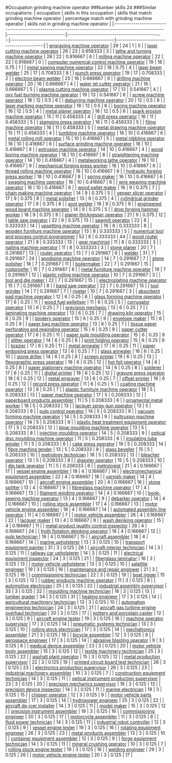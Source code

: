 #Occupation grinding machine operator
##Number skills 24
###Similar occupations:
| occupation                                                                                            |   skills in this occupation |   skills that match grinding machine operator |   percentage match with grinding machine operator |   skills not in grinding machine operator |
|:------------------------------------------------------------------------------------------------------|----------------------------:|----------------------------------------------:|--------------------------------------------------:|------------------------------------------:|
| [engraving machine operator](engraving_machine_operator.md)                                           |                          29 |                                            24 |                                          1        |                                         5 |
| [laser cutting machine operator](laser_cutting_machine_operator.md)                                   |                          26 |                                            23 |                                          0.958333 |                                         3 |
| [lathe and turning machine operator](lathe_and_turning_machine_operator.md)                           |                          28 |                                            22 |                                          0.916667 |                                         6 |
| [milling machine operator](milling_machine_operator.md)                                               |                          22 |                                            22 |                                          0.916667 |                                         0 |
| [computer numerical control machine operator](computer_numerical_control_machine_operator.md)         |                          19 |                                            18 |                                          0.75     |                                         1 |
| [metal sawing machine operator](metal_sawing_machine_operator.md)                                     |                          22 |                                            18 |                                          0.75     |                                         4 |
| [laser beam welder](laser_beam_welder.md)                                                             |                          25 |                                            17 |                                          0.708333 |                                         8 |
| [punch press operator](punch_press_operator.md)                                                       |                          19 |                                            17 |                                          0.708333 |                                         2 |
| [electron beam welder](electron_beam_welder.md)                                                       |                          25 |                                            16 |                                          0.666667 |                                         9 |
| [drilling machine operator](drilling_machine_operator.md)                                             |                          20 |                                            16 |                                          0.666667 |                                         4 |
| [water jet cutter operator](water_jet_cutter_operator.md)                                             |                          21 |                                            16 |                                          0.666667 |                                         5 |
| [plasma cutting machine operator](plasma_cutting_machine_operator.md)                                 |                          17 |                                            13 |                                          0.541667 |                                         4 |
| [oxy fuel burning machine operator](oxy_fuel_burning_machine_operator.md)                             |                          19 |                                            13 |                                          0.541667 |                                         6 |
| [screw machine operator](screw_machine_operator.md)                                                   |                          18 |                                            12 |                                          0.5      |                                         6 |
| [deburring machine operator](deburring_machine_operator.md)                                           |                          20 |                                            12 |                                          0.5      |                                         8 |
| [laser marking machine operator](laser_marking_machine_operator.md)                                   |                          18 |                                            12 |                                          0.5      |                                         6 |
| [boring machine operator](boring_machine_operator.md)                                                 |                          16 |                                            12 |                                          0.5      |                                         4 |
| [metal planer operator](metal_planer_operator.md)                                                     |                          18 |                                            12 |                                          0.5      |                                         6 |
| [spark erosion machine operator](spark_erosion_machine_operator.md)                                   |                          15 |                                            11 |                                          0.458333 |                                         4 |
| [drill press operator](drill_press_operator.md)                                                       |                          16 |                                            11 |                                          0.458333 |                                         5 |
| [stamping press operator](stamping_press_operator.md)                                                 |                          16 |                                            11 |                                          0.458333 |                                         5 |
| [filing machine operator](filing_machine_operator.md)                                                 |                          16 |                                            11 |                                          0.458333 |                                         5 |
| [metal drawing machine operator](metal_drawing_machine_operator.md)                                   |                          15 |                                            11 |                                          0.458333 |                                         4 |
| [tumbling machine operator](tumbling_machine_operator.md)                                             |                          16 |                                            10 |                                          0.416667 |                                         6 |
| [metal rolling mill operator](metal_rolling_mill_operator.md)                                         |                          15 |                                            10 |                                          0.416667 |                                         5 |
| [metal nibbling operator](metal_nibbling_operator.md)                                                 |                          16 |                                            10 |                                          0.416667 |                                         6 |
| [surface grinding machine operator](surface_grinding_machine_operator.md)                             |                          18 |                                            10 |                                          0.416667 |                                         8 |
| [extrusion machine operator](extrusion_machine_operator.md)                                           |                          14 |                                            10 |                                          0.416667 |                                         4 |
| [wood boring machine operator](wood_boring_machine_operator.md)                                       |                          18 |                                            10 |                                          0.416667 |                                         8 |
| [straightening machine operator](straightening_machine_operator.md)                                   |                          14 |                                            10 |                                          0.416667 |                                         4 |
| [metalworking lathe operator](metalworking_lathe_operator.md)                                         |                          19 |                                            10 |                                          0.416667 |                                         9 |
| [mechanical forging press worker](mechanical_forging_press_worker.md)                                 |                          16 |                                            10 |                                          0.416667 |                                         6 |
| [thread rolling machine operator](thread_rolling_machine_operator.md)                                 |                          16 |                                            10 |                                          0.416667 |                                         6 |
| [hydraulic forging press worker](hydraulic_forging_press_worker.md)                                   |                          18 |                                            10 |                                          0.416667 |                                         8 |
| [spring maker](spring_maker.md)                                                                       |                          16 |                                            10 |                                          0.416667 |                                         6 |
| [swaging machine operator](swaging_machine_operator.md)                                               |                          16 |                                            10 |                                          0.416667 |                                         6 |
| [wire weaving machine operator](wire_weaving_machine_operator.md)                                     |                          16 |                                            10 |                                          0.416667 |                                         6 |
| [wood pallet maker](wood_pallet_maker.md)                                                             |                          16 |                                             9 |                                          0.375    |                                         7 |
| [chain making machine operator](chain_making_machine_operator.md)                                     |                          14 |                                             9 |                                          0.375    |                                         5 |
| [veneer slicer operator](veneer_slicer_operator.md)                                                   |                          17 |                                             9 |                                          0.375    |                                         8 |
| [metal polisher](metal_polisher.md)                                                                   |                          13 |                                             9 |                                          0.375    |                                         4 |
| [cylindrical grinder operator](cylindrical_grinder_operator.md)                                       |                          17 |                                             9 |                                          0.375    |                                         8 |
| [spot welder](spot_welder.md)                                                                         |                          18 |                                             9 |                                          0.375    |                                         9 |
| [engineered wood board machine operator](engineered_wood_board_machine_operator.md)                   |                          14 |                                             9 |                                          0.375    |                                         5 |
| [drop forging hammer worker](drop_forging_hammer_worker.md)                                           |                          18 |                                             9 |                                          0.375    |                                         9 |
| [planer thicknesser operator](planer_thicknesser_operator.md)                                         |                          21 |                                             9 |                                          0.375    |                                        12 |
| [table saw operator](table_saw_operator.md)                                                           |                          22 |                                             9 |                                          0.375    |                                        13 |
| [sawmill operator](sawmill_operator.md)                                                               |                          22 |                                             8 |                                          0.333333 |                                        14 |
| [upsetting machine operator](upsetting_machine_operator.md)                                           |                          16 |                                             8 |                                          0.333333 |                                         8 |
| [wooden furniture machine operator](wooden_furniture_machine_operator.md)                             |                          13 |                                             8 |                                          0.333333 |                                         5 |
| [numerical tool and process control programmer](numerical_tool_and_process_control_programmer.md)     |                          52 |                                             8 |                                          0.333333 |                                        44 |
| [wood router operator](wood_router_operator.md)                                                       |                          21 |                                             8 |                                          0.333333 |                                        13 |
| [gear machinist](gear_machinist.md)                                                                   |                          11 |                                             8 |                                          0.333333 |                                         3 |
| [nailing machine operator](nailing_machine_operator.md)                                               |                          11 |                                             8 |                                          0.333333 |                                         3 |
| [stone planer](stone_planer.md)                                                                       |                          20 |                                             7 |                                          0.291667 |                                        13 |
| [router operator](router_operator.md)                                                                 |                          13 |                                             7 |                                          0.291667 |                                         6 |
| [welder](welder.md)                                                                                   |                          31 |                                             7 |                                          0.291667 |                                        24 |
| [anodising machine operator](anodising_machine_operator.md)                                           |                          14 |                                             7 |                                          0.291667 |                                         7 |
| [stone polisher](stone_polisher.md)                                                                   |                          18 |                                             7 |                                          0.291667 |                                        11 |
| [boilermaker](boilermaker.md)                                                                         |                          22 |                                             7 |                                          0.291667 |                                        15 |
| [rustproofer](rustproofer.md)                                                                         |                          15 |                                             7 |                                          0.291667 |                                         8 |
| [metal furniture machine operator](metal_furniture_machine_operator.md)                               |                          19 |                                             7 |                                          0.291667 |                                        12 |
| [plastic rolling machine operator](plastic_rolling_machine_operator.md)                               |                          10 |                                             7 |                                          0.291667 |                                         3 |
| [tool and die maker](tool_and_die_maker.md)                                                           |                          22 |                                             7 |                                          0.291667 |                                        15 |
| [electroplating machine operator](electroplating_machine_operator.md)                                 |                          15 |                                             7 |                                          0.291667 |                                         8 |
| [band saw operator](band_saw_operator.md)                                                             |                          22 |                                             7 |                                          0.291667 |                                        15 |
| [tool grinder](tool_grinder.md)                                                                       |                          14 |                                             7 |                                          0.291667 |                                         7 |
| [riveter](riveter.md)                                                                                 |                          10 |                                             7 |                                          0.291667 |                                         3 |
| [absorbent pad machine operator](absorbent_pad_machine_operator.md)                                   |                          12 |                                             6 |                                          0.25     |                                         6 |
| [glass forming machine operator](glass_forming_machine_operator.md)                                   |                          17 |                                             6 |                                          0.25     |                                        11 |
| [wood fuel pelletiser](wood_fuel_pelletiser.md)                                                       |                          11 |                                             6 |                                          0.25     |                                         5 |
| [corrugator operator](corrugator_operator.md)                                                         |                          13 |                                             6 |                                          0.25     |                                         7 |
| [precision mechanic](precision_mechanic.md)                                                           |                          13 |                                             6 |                                          0.25     |                                         7 |
| [laminating machine operator](laminating_machine_operator.md)                                         |                          13 |                                             6 |                                          0.25     |                                         7 |
| [drawing kiln operator](drawing_kiln_operator.md)                                                     |                          15 |                                             6 |                                          0.25     |                                         9 |
| [bindery operator](bindery_operator.md)                                                               |                          15 |                                             6 |                                          0.25     |                                         9 |
| [envelope maker](envelope_maker.md)                                                                   |                          15 |                                             6 |                                          0.25     |                                         9 |
| [paper bag machine operator](paper_bag_machine_operator.md)                                           |                          13 |                                             6 |                                          0.25     |                                         7 |
| [tissue paper perforating and rewinding operator](tissue_paper_perforating_and_rewinding_operator.md) |                          15 |                                             6 |                                          0.25     |                                         9 |
| [paper cutter operator](paper_cutter_operator.md)                                                     |                          17 |                                             6 |                                          0.25     |                                        11 |
| [paper pulp moulding operator](paper_pulp_moulding_operator.md)                                       |                          15 |                                             6 |                                          0.25     |                                         9 |
| [slitter operator](slitter_operator.md)                                                               |                          14 |                                             6 |                                          0.25     |                                         8 |
| [print folding operator](print_folding_operator.md)                                                   |                          15 |                                             6 |                                          0.25     |                                         9 |
| [brazier](brazier.md)                                                                                 |                          17 |                                             6 |                                          0.25     |                                        11 |
| [metal annealer](metal_annealer.md)                                                                   |                          17 |                                             6 |                                          0.25     |                                        11 |
| [paper embosing press operator](paper_embosing_press_operator.md)                                     |                          13 |                                             6 |                                          0.25     |                                         7 |
| [glass annealer](glass_annealer.md)                                                                   |                          16 |                                             6 |                                          0.25     |                                        10 |
| [stone driller](stone_driller.md)                                                                     |                          14 |                                             6 |                                          0.25     |                                         8 |
| [screen printer](screen_printer.md)                                                                   |                          19 |                                             6 |                                          0.25     |                                        13 |
| [flexographic press operator](flexographic_press_operator.md)                                         |                          18 |                                             6 |                                          0.25     |                                        12 |
| [hot foil operator](hot_foil_operator.md)                                                             |                          14 |                                             6 |                                          0.25     |                                         8 |
| [paper stationery machine operator](paper_stationery_machine_operator.md)                             |                          14 |                                             6 |                                          0.25     |                                         8 |
| [solderer](solderer.md)                                                                               |                          17 |                                             6 |                                          0.25     |                                        11 |
| [digital printer](digital_printer.md)                                                                 |                          18 |                                             6 |                                          0.25     |                                        12 |
| [gravure press operator](gravure_press_operator.md)                                                   |                          18 |                                             6 |                                          0.25     |                                        12 |
| [metal engraver](metal_engraver.md)                                                                   |                          13 |                                             6 |                                          0.25     |                                         7 |
| [offset printer](offset_printer.md)                                                                   |                          18 |                                             6 |                                          0.25     |                                        12 |
| [record press operator](record_press_operator.md)                                                     |                          11 |                                             6 |                                          0.25     |                                         5 |
| [coating machine operator](coating_machine_operator.md)                                               |                          13 |                                             6 |                                          0.25     |                                         7 |
| [plastic furniture machine operator](plastic_furniture_machine_operator.md)                           |                          18 |                                             5 |                                          0.208333 |                                        13 |
| [paper machine operator](paper_machine_operator.md)                                                   |                          17 |                                             5 |                                          0.208333 |                                        12 |
| [paperboard products assembler](paperboard_products_assembler.md)                                     |                          11 |                                             5 |                                          0.208333 |                                         6 |
| [ornamental metal worker](ornamental_metal_worker.md)                                                 |                          18 |                                             5 |                                          0.208333 |                                        13 |
| [lacquer spray gun operator](lacquer_spray_gun_operator.md)                                           |                          13 |                                             5 |                                          0.208333 |                                         8 |
| [pulp control operator](pulp_control_operator.md)                                                     |                          14 |                                             5 |                                          0.208333 |                                         9 |
| [vacuum forming machine operator](vacuum_forming_machine_operator.md)                                 |                          14 |                                             5 |                                          0.208333 |                                         9 |
| [pultrusion machine operator](pultrusion_machine_operator.md)                                         |                          14 |                                             5 |                                          0.208333 |                                         9 |
| [plastic heat treatment equipment operator](plastic_heat_treatment_equipment_operator.md)             |                          17 |                                             5 |                                          0.208333 |                                        12 |
| [blow moulding machine operator](blow_moulding_machine_operator.md)                                   |                          13 |                                             5 |                                          0.208333 |                                         8 |
| [injection moulding operator](injection_moulding_operator.md)                                         |                          14 |                                             5 |                                          0.208333 |                                         9 |
| [optical disc moulding machine operator](optical_disc_moulding_machine_operator.md)                   |                          11 |                                             5 |                                          0.208333 |                                         6 |
| [insulating tube winder](insulating_tube_winder.md)                                                   |                          11 |                                             5 |                                          0.208333 |                                         6 |
| [cake press operator](cake_press_operator.md)                                                         |                          19 |                                             5 |                                          0.208333 |                                        14 |
| [fibre machine tender](fibre_machine_tender.md)                                                       |                          13 |                                             5 |                                          0.208333 |                                         8 |
| [glass beveller](glass_beveller.md)                                                                   |                          15 |                                             5 |                                          0.208333 |                                        10 |
| [metrology technician](metrology_technician.md)                                                       |                          18 |                                             5 |                                          0.208333 |                                        13 |
| [bleacher operator](bleacher_operator.md)                                                             |                          13 |                                             5 |                                          0.208333 |                                         8 |
| [digester operator](digester_operator.md)                                                             |                          15 |                                             5 |                                          0.208333 |                                        10 |
| [dip tank operator](dip_tank_operator.md)                                                             |                          11 |                                             5 |                                          0.208333 |                                         6 |
| [metrologist](metrologist.md)                                                                         |                          21 |                                             4 |                                          0.166667 |                                        17 |
| [vessel engine assembler](vessel_engine_assembler.md)                                                 |                          18 |                                             4 |                                          0.166667 |                                        14 |
| [electromechanical equipment assembler](electromechanical_equipment_assembler.md)                     |                          22 |                                             4 |                                          0.166667 |                                        18 |
| [varnish maker](varnish_maker.md)                                                                     |                          14 |                                             4 |                                          0.166667 |                                        10 |
| [aircraft engine assembler](aircraft_engine_assembler.md)                                             |                          20 |                                             4 |                                          0.166667 |                                        16 |
| [stone splitter](stone_splitter.md)                                                                   |                          13 |                                             4 |                                          0.166667 |                                         9 |
| [fibreglass machine operator](fibreglass_machine_operator.md)                                         |                          17 |                                             4 |                                          0.166667 |                                        13 |
| [filament winding operator](filament_winding_operator.md)                                             |                          14 |                                             4 |                                          0.166667 |                                        10 |
| [book-sewing machine operator](book-sewing_machine_operator.md)                                       |                          13 |                                             4 |                                          0.166667 |                                         9 |
| [debarker operator](debarker_operator.md)                                                             |                          14 |                                             4 |                                          0.166667 |                                        10 |
| [rolling stock assembler](rolling_stock_assembler.md)                                                 |                          17 |                                             4 |                                          0.166667 |                                        13 |
| [motor vehicle engine assembler](motor_vehicle_engine_assembler.md)                                   |                          18 |                                             4 |                                          0.166667 |                                        14 |
| [automated assembly line operator](automated_assembly_line_operator.md)                               |                          11 |                                             4 |                                          0.166667 |                                         7 |
| [motor vehicle assembler](motor_vehicle_assembler.md)                                                 |                          26 |                                             4 |                                          0.166667 |                                        22 |
| [lacquer maker](lacquer_maker.md)                                                                     |                          13 |                                             4 |                                          0.166667 |                                         9 |
| [wash deinking operator](wash_deinking_operator.md)                                                   |                          15 |                                             4 |                                          0.166667 |                                        11 |
| [metal product quality control inspector](metal_product_quality_control_inspector.md)                 |                          28 |                                             4 |                                          0.166667 |                                        24 |
| [froth flotation deinking operator](froth_flotation_deinking_operator.md)                             |                          16 |                                             4 |                                          0.166667 |                                        12 |
| [pulp technician](pulp_technician.md)                                                                 |                          19 |                                             4 |                                          0.166667 |                                        15 |
| [aircraft assembler](aircraft_assembler.md)                                                           |                          18 |                                             4 |                                          0.166667 |                                        14 |
| [marine upholsterer](marine_upholsterer.md)                                                           |                          13 |                                             3 |                                          0.125    |                                        10 |
| [transport equipment painter](transport_equipment_painter.md)                                         |                          31 |                                             3 |                                          0.125    |                                        28 |
| [aircraft interior technician](aircraft_interior_technician.md)                                       |                          14 |                                             3 |                                          0.125    |                                        11 |
| [railway car upholsterer](railway_car_upholsterer.md)                                                 |                          14 |                                             3 |                                          0.125    |                                        11 |
| [electrical equipment inspector](electrical_equipment_inspector.md)                                   |                          24 |                                             3 |                                          0.125    |                                        21 |
| [fiberglass laminator](fiberglass_laminator.md)                                                       |                          16 |                                             3 |                                          0.125    |                                        13 |
| [motor vehicle upholsterer](motor_vehicle_upholsterer.md)                                             |                          13 |                                             3 |                                          0.125    |                                        10 |
| [satellite engineer](satellite_engineer.md)                                                           |                          19 |                                             3 |                                          0.125    |                                        16 |
| [maintenance and repair engineer](maintenance_and_repair_engineer.md)                                 |                          21 |                                             3 |                                          0.125    |                                        18 |
| [commissioning technician](commissioning_technician.md)                                               |                          22 |                                             3 |                                          0.125    |                                        19 |
| [boat rigger](boat_rigger.md)                                                                         |                          15 |                                             3 |                                          0.125    |                                        12 |
| [rubber products machine operator](rubber_products_machine_operator.md)                               |                          11 |                                             3 |                                          0.125    |                                         8 |
| [automotive electrician](automotive_electrician.md)                                                   |                          25 |                                             3 |                                          0.125    |                                        22 |
| [industrial assembly supervisor](industrial_assembly_supervisor.md)                                   |                          35 |                                             3 |                                          0.125    |                                        32 |
| [moulding machine technician](moulding_machine_technician.md)                                         |                          16 |                                             3 |                                          0.125    |                                        13 |
| [lumber grader](lumber_grader.md)                                                                     |                          34 |                                             3 |                                          0.125    |                                        31 |
| [heating engineer](heating_engineer.md)                                                               |                          17 |                                             3 |                                          0.125    |                                        14 |
| [agricultural machinery technician](agricultural_machinery_technician.md)                             |                          13 |                                             3 |                                          0.125    |                                        10 |
| [automation engineering technician](automation_engineering_technician.md)                             |                          24 |                                             3 |                                          0.125    |                                        21 |
| [aircraft gas turbine engine overhaul technician](aircraft_gas_turbine_engine_overhaul_technician.md) |                          20 |                                             3 |                                          0.125    |                                        17 |
| [pottery and porcelain caster](pottery_and_porcelain_caster.md)                                       |                          12 |                                             3 |                                          0.125    |                                         9 |
| [aircraft engine tester](aircraft_engine_tester.md)                                                   |                          19 |                                             3 |                                          0.125    |                                        16 |
| [machine operator supervisor](machine_operator_supervisor.md)                                         |                          17 |                                             3 |                                          0.125    |                                        14 |
| [pneumatic systems technician](pneumatic_systems_technician.md)                                       |                          13 |                                             3 |                                          0.125    |                                        10 |
| [rolling stock electrician](rolling_stock_electrician.md)                                             |                          17 |                                             3 |                                          0.125    |                                        14 |
| [mechatronics assembler](mechatronics_assembler.md)                                                   |                          21 |                                             3 |                                          0.125    |                                        18 |
| [bicycle assembler](bicycle_assembler.md)                                                             |                          12 |                                             3 |                                          0.125    |                                         9 |
| [aerospace engineer](aerospace_engineer.md)                                                           |                          17 |                                             3 |                                          0.125    |                                        14 |
| [abrasive blasting operator](abrasive_blasting_operator.md)                                           |                           9 |                                             3 |                                          0.125    |                                         6 |
| [medical device assembler](medical_device_assembler.md)                                               |                          23 |                                             3 |                                          0.125    |                                        20 |
| [motor vehicle body assembler](motor_vehicle_body_assembler.md)                                       |                          15 |                                             3 |                                          0.125    |                                        12 |
| [textile machinery technician](textile_machinery_technician.md)                                       |                          25 |                                             3 |                                          0.125    |                                        22 |
| [asphalt plant operator](asphalt_plant_operator.md)                                                   |                          15 |                                             3 |                                          0.125    |                                        12 |
| [metal production supervisor](metal_production_supervisor.md)                                         |                          22 |                                             3 |                                          0.125    |                                        19 |
| [printed circuit board test technician](printed_circuit_board_test_technician.md)                     |                          26 |                                             3 |                                          0.125    |                                        23 |
| [electronics production supervisor](electronics_production_supervisor.md)                             |                          26 |                                             3 |                                          0.125    |                                        23 |
| [industrial machinery assembler](industrial_machinery_assembler.md)                                   |                          10 |                                             3 |                                          0.125    |                                         7 |
| [construction equipment technician](construction_equipment_technician.md)                             |                          14 |                                             3 |                                          0.125    |                                        11 |
| [optical instrument production supervisor](optical_instrument_production_supervisor.md)               |                          23 |                                             3 |                                          0.125    |                                        20 |
| [precision mechanics supervisor](precision_mechanics_supervisor.md)                                   |                          16 |                                             3 |                                          0.125    |                                        13 |
| [precision device inspector](precision_device_inspector.md)                                           |                          14 |                                             3 |                                          0.125    |                                        11 |
| [marine electrician](marine_electrician.md)                                                           |                          18 |                                             3 |                                          0.125    |                                        15 |
| [chipper operator](chipper_operator.md)                                                               |                          12 |                                             3 |                                          0.125    |                                         9 |
| [motor vehicle parts assembler](motor_vehicle_parts_assembler.md)                                     |                          17 |                                             3 |                                          0.125    |                                        14 |
| [hydropower engineer](hydropower_engineer.md)                                                         |                          25 |                                             3 |                                          0.125    |                                        22 |
| [aircraft de-icer installer](aircraft_de-icer_installer.md)                                           |                          14 |                                             3 |                                          0.125    |                                        11 |
| [model maker](model_maker.md)                                                                         |                          15 |                                             3 |                                          0.125    |                                        12 |
| [precision instrument assembler](precision_instrument_assembler.md)                                   |                          19 |                                             3 |                                          0.125    |                                        16 |
| [commissioning engineer](commissioning_engineer.md)                                                   |                          20 |                                             3 |                                          0.125    |                                        17 |
| [motorcycle assembler](motorcycle_assembler.md)                                                       |                          11 |                                             3 |                                          0.125    |                                         8 |
| [fluid power technician](fluid_power_technician.md)                                                   |                          14 |                                             3 |                                          0.125    |                                        11 |
| [industrial robot controller](industrial_robot_controller.md)                                         |                          12 |                                             3 |                                          0.125    |                                         9 |
| [vessel engine tester](vessel_engine_tester.md)                                                       |                          19 |                                             3 |                                          0.125    |                                        16 |
| [rotating equipment engineer](rotating_equipment_engineer.md)                                         |                          26 |                                             3 |                                          0.125    |                                        23 |
| [metal products assembler](metal_products_assembler.md)                                               |                          13 |                                             3 |                                          0.125    |                                        10 |
| [container equipment assembler](container_equipment_assembler.md)                                     |                          12 |                                             3 |                                          0.125    |                                         9 |
| [forge equipment technician](forge_equipment_technician.md)                                           |                          14 |                                             3 |                                          0.125    |                                        11 |
| [mineral crushing operator](mineral_crushing_operator.md)                                             |                          10 |                                             3 |                                          0.125    |                                         7 |
| [rolling stock engine tester](rolling_stock_engine_tester.md)                                         |                          19 |                                             3 |                                          0.125    |                                        16 |
| [welding engineer](welding_engineer.md)                                                               |                          29 |                                             3 |                                          0.125    |                                        26 |
| [motor vehicle engine tester](motor_vehicle_engine_tester.md)                                         |                          20 |                                             3 |                                          0.125    |                                        17 |
